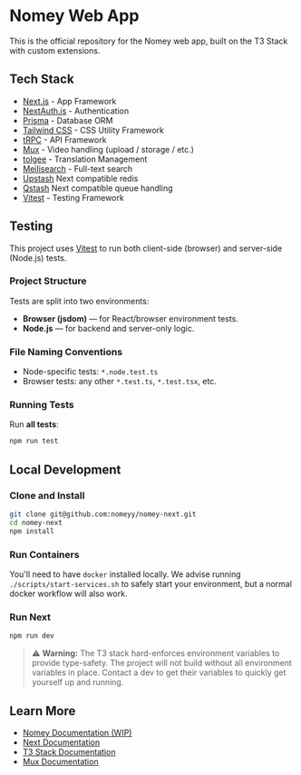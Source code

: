 # Nomey Web App

This is the official repository for the Nomey web app, built on the T3 Stack with custom extensions.

## Tech Stack

- [Next.js](https://nextjs.org) - App Framework
- [NextAuth.js](https://next-auth.js.org) - Authentication
- [Prisma](https://prisma.io) - Database ORM
- [Tailwind CSS](https://tailwindcss.com) - CSS Utility Framework
- [tRPC](https://trpc.io) - API Framework
- [Mux]() - Video handling (upload / storage / etc.)
- [tolgee](https://tolgee.io/) - Translation Management
- [Meilisearch](https://www.meilisearch.com/) - Full-text search
- [Upstash](https://upstash.com/) Next compatible redis
- [Qstash](https://upstash.com/docs/qstash) Next compatible queue handling
- [Vitest](https://vitest.dev/) - Testing Framework

## Testing

This project uses [Vitest](https://vitest.dev/) to run both client-side (browser) and server-side (Node.js) tests.

### Project Structure

Tests are split into two environments:

- **Browser (jsdom)** — for React/browser environment tests.
- **Node.js** — for backend and server-only logic.

### File Naming Conventions

- Node-specific tests: `*.node.test.ts`
- Browser tests: any other `*.test.ts`, `*.test.tsx`, etc.

### Running Tests

Run **all tests**:

```bash
npm run test
```

## Local Development

### Clone and Install

```bash
git clone git@github.com:nomeyy/nomey-next.git
cd nomey-next
npm install
```

### Run Containers

You'll need to have `docker` installed locally. We advise running `./scripts/start-services.sh` to safely start your environment, but a normal docker workflow will also work.

### Run Next

```bash
npm run dev
```

> ⚠️ **Warning:** The T3 stack hard-enforces environment variables to provide type-safety. The project will not build without all environment variables in place. Contact a dev to get their variables to quickly get yourself up and running.

## Learn More

- [Nomey Documentation (WIP)](https://nomey.mintlify.app/)
- [Next Documentation](https://nextjs.org/docs)
- [T3 Stack Documentation](https://create.t3.gg/en/usage/first-steps)
- [Mux Documentation](https://www.mux.com/docs)
